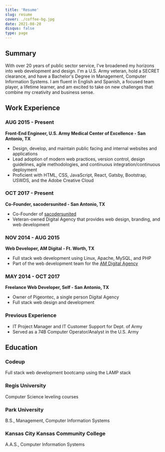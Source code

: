 ```yaml
---
title: 'Resume'
slug: resume
cover: ./coffee-bg.jpg
date: 2021-08-20
disqus: false
type: page
---
```


## Summary

With over 20 years of public sector service, I've broadened my horizons into web development and design. I'm a U.S. Army veteran, hold a SECRET clearance, and have a Bachelor's Degree in Management, Computer Information Systems. I am fluent in English and Spanish, a focused team player, a lifetime learner, and am excited to take on new challenges that combine my creativity and business sense.

## Work Experience

### AUG 2015 - Present

**Front-End Engineer, U.S. Army Medical Center of Excellence - San Antonio, TX**

- Design, develop, and maintain public facing and internal websites and applications
- Lead adoption of modern web practices, version control, design guidelines, agile methodologies, and continuous integration/continuous deployment
- Proficient with HTML, CSS, JavaScript, React, Gatsby, Bootstrap, USWDS, and the Adobe Creative Cloud

### OCT 2017 - Present

**Co-Founder, sacodersunited - San Antonio, TX**

- Co-Founder of [sacodersunited](https://sacodersunited.com/)
- Veteran-owned Digital Agency that provides web design, branding, and web development

### NOV 2014 - AUG 2015

**Web Developer, AM Digital - Ft. Worth, TX**

- Full stack web development using Linux, Apache, MySQL, and PHP
- Part of the web development team for the [AM Digital Agency](https://discoveram.com)

### MAY 2014 - OCT 2017

**Freelance Web Developer, Self - San Antonio, TX**

- Owner of Pigeontec, a single person Digital Agency
- Full stack web design and development

### Previous Experience

- IT Project Manager and IT Customer Support for Dept. of Army
- Served as a 74B Computer Operator/Analyst in the U.S. Army

## Education

### Codeup

Full stack web development bootcamp using the LAMP stack

### Regis University

Computer Science leveling courses

### Park University

B.S., Management, Computer Information Systems

### Kansas City Kansas Community College

A.A.S., Computer Information Systems
